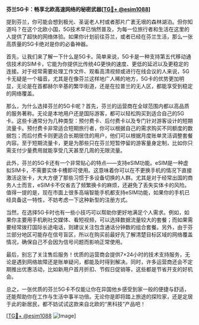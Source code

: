 **芬兰5G卡：畅享北欧高速网络的秘密武器[[TG💪+ @esim1088](https://t.me/s/esim1088)]**

提到芬兰，你可能会想到极光、圣诞老人村或者那片广袤无垠的森林湖泊。但你知道吗？在这个北欧小国，5G技术早已悄然普及，为每一位旅行者和生活在这里的人提供了超快的网络体验。如果你计划前往芬兰，或者已经在芬兰生活，那么一张高质量的5G卡绝对是你的必备神器。

首先，让我们来了解一下什么是5G卡。简单来说，5G卡是一种支持第五代移动通信技术的SIM卡，它能为你提供比传统4G更快的速度、更低的延迟以及更稳定的连接。对于经常需要处理工作文件、观看高清视频或进行在线会议的人来说，5G卡无疑是一个福音。尤其是在像芬兰这样地广人稀的地方，5G卡的优势更加明显，无论是在首都赫尔辛基的繁华街道，还是在拉普兰的无人区，都能享受到稳定的网络覆盖。

那么，为什么选择芬兰的5G卡呢？首先，芬兰的运营商在全球范围内都以高品质的服务著称。无论是本地用户还是国际游客，都可以轻松购买到适合自己的5G卡。这些卡通常分为几种类型：预付费卡、后付费卡以及专门针对游客设计的短期流量卡。预付费卡非常适合短期旅行者，你可以根据自己的需求购买不同额度的数据包；而后付费卡则更适合长期居住的用户，他们可以根据月度账单灵活调整套餐内容。至于短期流量卡，更是为那些只在芬兰短暂停留的游客量身定制，比如你只需支付少量费用就能享受几天甚至几周的无限流量。

此外，芬兰的5G卡还有一个非常贴心的特点——支持eSIM功能。eSIM是一种虚拟SIM卡，不需要实体卡槽即可使用。这意味着你可以在不更换手机的情况下直接激活这张卡，大大方便了那些习惯于多设备切换的人群。尤其是对于经常出国的商务人士而言，eSIM卡不仅省去了频繁换卡的麻烦，还避免了丢失实体卡的风险。值得一提的是，现在市面上很多高端智能手机都支持eSIM功能，如果你的手机已经具备这一特性，不妨考虑一下这种新型的注册方式。

当然，在选择5G卡时也有一些小技巧可以帮助你更好地满足个人需求。例如，如果你主要用手机刷社交媒体、看短视频，可以选择数据流量较大的套餐；而如果需要经常拨打国际长途电话，则建议关注包含通话分钟数的组合套餐。另外，由于芬兰部分地区可能存在信号盲区，所以在购买前最好先了解清楚目标区域的网络覆盖情况，确保自己不会因为信号问题而影响正常使用。

最后，别忘了关注售后服务！优质的运营商会提供7×24小时的技术支持服务，无论是遇到网络故障还是账单疑问，都能及时得到解决。同时，许多运营商还会不定期推出优惠活动，比如新用户首月折扣、节假日促销等，这些都是节省开支的好机会。

总之，一张优质的芬兰5G卡不仅能让你在异国他乡感受到家一般的便捷与舒适，还能帮助你在工作与生活中事半功倍。无论你是即将踏上旅途的探险家，还是定居于此的新居民，都不妨试试这款来自北欧的“黑科技”产品吧！

[[TG💪+ @esim1088](https://t.me/s/esim1088) ![Image](https://i.postimg.cc/4NQfJmqS/Snipaste-2025-05-13-00-14-12.png)]